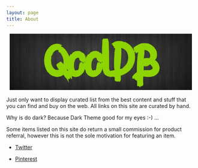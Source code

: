 ```yaml
---
layout: page
title: About
---
```


<p align="center">
    <img src="assets/images/qooldb.jpg" alt="qooldb" height="150" />
</p>
Just only want to display curated list from the best content and stuff that you can find and buy on the web. All links on this site are curated by hand.

Why is do dark? Because Dark Theme good for my eyes :-) ...

Some items listed on this site do return a small commission for product referral, however this is not the sole motivation for featuring an item.

*   [Twitter](https://twitter.com/qooldb)

*   [Pinterest](https://pinterest.com/qooldb/)